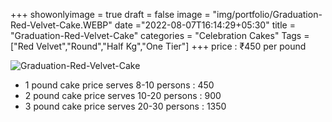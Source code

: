 +++
showonlyimage = true
draft = false
image = "img/portfolio/Graduation-Red-Velvet-Cake.WEBP"
date ="2022-08-07T16:14:29+05:30"
title = "Graduation-Red-Velvet-Cake"
categories = "Celebration Cakes"
Tags = ["Red Velvet","Round","Half Kg","One Tier"]
+++
price : ₹450 per pound
<!--more-->
![Graduation-Red-Velvet-Cake](/img/portfolio/Graduation-Red-Velvet-Cake.WEBP)
* 1 pound cake price serves 8-10 persons : 450
* 2 pound cake price serves 10-20 persons : 900
* 3 pound cake price serves 20-30 persons : 1350
